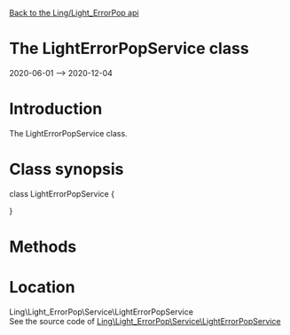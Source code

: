 [Back to the Ling/Light_ErrorPop api](https://github.com/lingtalfi/Light_ErrorPop/blob/master/doc/api/Ling/Light_ErrorPop.md)



The LightErrorPopService class
================
2020-06-01 --> 2020-12-04






Introduction
============

The LightErrorPopService class.



Class synopsis
==============


class <span class="pl-k">LightErrorPopService</span>  {

}






Methods
==============






Location
=============
Ling\Light_ErrorPop\Service\LightErrorPopService<br>
See the source code of [Ling\Light_ErrorPop\Service\LightErrorPopService](https://github.com/lingtalfi/Light_ErrorPop/blob/master/Service/LightErrorPopService.php)



